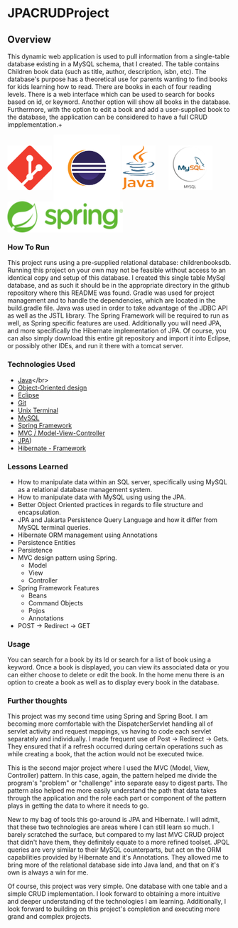 # JPACRUDProject

## Overview
This dynamic web application is used to pull information from a single-table database existing in a MySQL schema, that I created. The table contains Children book data (such as title, author, description, isbn, etc). The database's purpose has a theoretical use for parents wanting to find books for kids learning how to read. There are books in each of four reading levels. There is a web interface which can be used to search for books based on id, or keyword. Another option will show all books in the database. Furthermore, with the option to edit a book and add a user-supplied book to the database, the application can be considered to have a full CRUD impplementation.+  </br>


<p float="left">
<img src="ChildrenBookApp/src/main/webapp/pictures/git-logo.png" alt ="git" width="100" height="100" align="center"/>
<img src="ChildrenBookApp/src/main/webapp/pictures/eclipse-logo.png" alt = "eclipse" width="150" height="150" align="center"/>
<img src="ChildrenBookApp/src/main/webapp/pictures/java-logo.png" alt = "eclipse" width="75" height="100" style="margin-right: 25px" align="center"/>
<img src="ChildrenBookApp/src/main/webapp/pictures/mySQL-logo.png" alt = "MySQL" width="100" height="100" style="margin-right: 25px" align="center"/>
<img src="ChildrenBookApp/src/main/webapp/pictures/spring-logo.png" alt = "Spring MVC" width="260" height="70" style="margin-right: 25px" align="center"/>

</p>

### How To Run

This project runs using a pre-supplied relational database: childrenbooksdb. Running this project on your own may not be feasible without access to an identical copy and setup of this database. I created this single table MySql database, and as such it should be in the appropriate directory in the github repository where this README was found. Gradle was used for project management and to handle the dependencies, which are located in the build.gradle file. Java was used in order to take advantage of the JDBC API as well as the JSTL library. The Spring Framework will be required to run as well, as Spring specific features are used. Additionally you will need JPA, and more specifically the Hibernate implementation of JPA. Of course, you can also simply download this entire git repository and import it into Eclipse, or possibly other IDEs, and run it there with a tomcat server.

### Technologies Used
* [Java](https://en.wikipedia.org/wiki/Java_)</br>
* [Object-Oriented design](https://stackabuse.com/object-oriented-design-principles-in-java)</br>
* [Eclipse](https://www.eclipse.org/ide/)</br>
* [Git](https://git-scm.com/)</br>
* [Unix Terminal](https://en.wikipedia.org/wiki/Unix_shell)</br>
* [MySQL](https://www.mysql.com/)</br>
* [Spring Framework](https://en.wikipedia.org/wiki/Spring_Framework#Spring_Boot)<br>
* [MVC / Model-View-Controller](https://en.wikipedia.org/wiki/Model%E2%80%93view%E2%80%93controller)<br>
* [JPA](https://en.wikipedia.org/wiki/Jakarta_Persistence))<br>
* [Hibernate - Framework](https://en.wikipedia.org/wiki/Hibernate_(framework))<br>

### Lessons Learned
* How to manipulate data within an SQL server, specifically using MySQL as a relational database management system.
* How to manipulate data with MySQL using using the JPA.
* Better Object Oriented practices in regards to file structure and encapsulation.
* JPA and Jakarta Persistence Query Language and how it differ from MySQL terminal queries.
* Hibernate ORM management using Annotations
* Persistence Entities
* Persistence
* MVC design pattern using Spring.
    * Model
    * View
    * Controller
* Spring Framework Features
    * Beans
    * Command Objects
    * Pojos
    * Annotations
* POST -> Redirect -> GET

### Usage
You can search for a book by its Id or search for a list of book using a keyword. Once a book is displayed, you can view its associated data or you can either choose to delete or edit the book. In the home menu there is an option to create a book as well as to display every book in the database.

### Further thoughts
This project was my second time using Spring and Spring Boot. I am becoming more comfortable with the DispatcherServlet handling all of servlet activity and request mappings, vs having to code each servlet separately and individually. I made frequent use of Post -> Redirect -> Gets. They ensured that if a refresh occurred during certain operations such as while creating a book, that the action would not be executed twice.

This is the second major project where I used the MVC (Model, View, Controller)  pattern. In this case, again, the pattern helped me divide the program's "problem"
or "challenge" into separate easy to digest parts. The pattern also helped me more easily understand the path that data takes through the application and the role each part or component of the pattern plays in getting the data to where it needs to go.

New to my bag of tools this go-around is JPA and Hibernate. I will admit, that these two technologies are areas where I can still learn so much. I barely scratched the surface, but compared to my last MVC CRUD project that didn't have them, they definitely equate to a more refined toolset. JPQL queries are very similar to their MySQL counterparts, but act on the ORM capabilities provided by Hibernate and it's Annotations. They allowed me to bring more of the relational database side into Java land, and that on it's own is always a win for me.

Of course, this project was very simple. One database with one table and a simple CRUD implementation. I look forward to obtaining a more intuitive and deeper understanding of the technologies I am learning. Additionally, I look forward to building on this project's completion and executing more grand and complex projects.
